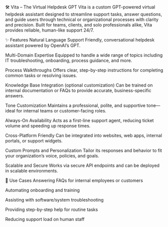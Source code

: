 
🛠️ Vita – The Virtual Helpdesk GPT
Vita is a custom GPT-powered virtual helpdesk assistant designed to streamline support tasks, answer questions, and guide users through technical or organizational processes with clarity and precision. Built for teams, clients, and solo professionals alike, Vita provides reliable, human-like support 24/7.


✨ Features
Natural Language Support
Friendly, conversational helpdesk assistant powered by OpenAI’s GPT.

Multi-Domain Expertise
Equipped to handle a wide range of topics including IT troubleshooting, onboarding, process guidance, and more.

Process Walkthroughs
Offers clear, step-by-step instructions for completing common tasks or resolving issues.

Knowledge Base Integration (optional customization)
Can be trained on internal documentation or FAQs to provide accurate, business-specific answers.

Tone Customization
Maintains a professional, polite, and supportive tone—ideal for internal teams or customer-facing roles.

Always-On Availability
Acts as a first-line support agent, reducing ticket volume and speeding up response times.

Cross-Platform Friendly
Can be integrated into websites, web apps, internal portals, or support widgets.

Custom Prompts and Personalization
Tailor its responses and behavior to fit your organization’s voice, policies, and goals.

Scalable and Secure
Works via secure API endpoints and can be deployed in scalable environments.


🧩 Use Cases
Answering FAQs for internal employees or customers

Automating onboarding and training

Assisting with software/system troubleshooting

Providing step-by-step help for routine tasks

Reducing support load on human staff

